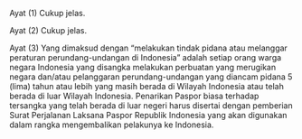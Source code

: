Ayat (1)
Cukup jelas.

Ayat (2)
Cukup jelas.

Ayat (3)
Yang dimaksud dengan “melakukan tindak pidana atau
melanggar peraturan perundang-undangan di Indonesia”
adalah setiap orang warga negara Indonesia yang disangka
melakukan perbuatan yang merugikan negara dan/atau
pelanggaran perundang-undangan yang diancam pidana 5
(lima) tahun atau lebih yang masih berada di Wilayah
Indonesia atau telah berada di luar Wilayah Indonesia.
Penarikan Paspor biasa terhadap tersangka yang telah
berada di luar negeri harus disertai dengan pemberian Surat
Perjalanan Laksana Paspor Republik Indonesia yang akan
digunakan dalam rangka mengembalikan pelakunya ke
Indonesia.